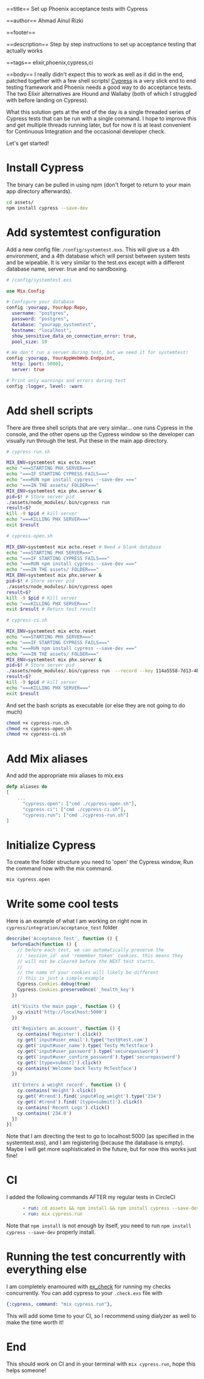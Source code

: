 ==title==
Set up Phoenix acceptance tests with Cypress

==author==
Ahmad Ainul Rizki

==footer==


==description==
Step by step instructions to set up acceptance testing that actually works

==tags==
elixir,phoenix,cypress,ci

==body==
I really didn't expect this to work as well as it did in the end, patched together with a few shell scripts! [Cypress](https://www.cypress.io/) is a very slick end to end testing framework and Phoenix needs a good way to do acceptance tests. The two Elixir alternatives are Hound and Wallaby (both of which I struggled with before landing on Cypress).

What this solution gets at the end of the day is a single threaded series of Cypress tests that can be run with a single command. I hope to improve this and get multiple threads running later, but for now it is at least convenient for Continuous Integration and the occasional  developer check.

Let's get started!

# Install Cypress

The binary can be pulled in using npm (don't forget to return to your main app directory afterwards).

```bash
cd assets/
npm install cypress --save-dev
```

# Add systemtest configuration

Add a new config file: `/config/systemtest.exs`. This will give us a 4th environment, and a 4th database which will persist between system tests and be wipeable. It is very similar to the test.exs except with a different database name, server: true and no sandboxing.

```elixir
# /config/systemtest.exs

use Mix.Config

# Configure your database
config :yourapp, YourApp.Repo,
  username: "postgres",
  password: "postgres",
  database: "yourapp_systemtest",
  hostname: "localhost",
  show_sensitive_data_on_connection_error: true,
  pool_size: 10

# We don't run a server during test, but we need it for systemtest!
config :yourapp, YourAppWebWeb.Endpoint,
  http: [port: 5000],
  server: true

# Print only warnings and errors during test
config :logger, level: :warn
```

# Add shell scripts

There are three shell scripts that are very similar... one runs Cypress in the console, and the other opens up the Cypress window so the developer can visually run through the test. Put these in the main app directory.

```bash
# cypress-run.sh

MIX_ENV=systemtest mix ecto.reset
echo "===STARTING PHX SERVER==="
echo "===IF STARTING CYPRESS FAILS==="
echo "===RUN npm install cypress --save-dev ==="
echo "===IN THE assets/ FOLDER==="
MIX_ENV=systemtest mix phx.server &
pid=$! # Store server pid
./assets/node_modules/.bin/cypress run
result=$?
kill -9 $pid # kill server
echo "===KILLING PHX SERVER==="
exit $result
```

```bash
# cypress-open.sh

MIX_ENV=systemtest mix ecto.reset # Need a blank database
echo "===STARTING PHX SERVER==="
echo "===IF STARTING CYPRESS FAILS==="
echo "===RUN npm install cypress --save-dev ==="
echo "===IN THE assets/ FOLDER==="
MIX_ENV=systemtest mix phx.server &
pid=$! # Store server pid
./assets/node_modules/.bin/cypress open
result=$?
kill -9 $pid # Kill server
echo "===KILLING PHX SERVER==="
exit $result # Return test result
```


```bash
# cypress-ci.sh

MIX_ENV=systemtest mix ecto.reset
echo "===STARTING PHX SERVER==="
echo "===IF STARTING CYPRESS FAILS==="
echo "===RUN npm install cypress --save-dev ==="
echo "===IN THE assets/ FOLDER==="
MIX_ENV=systemtest mix phx.server &
pid=$! # Store server pid
./assets/node_modules/.bin/cypress run  --record --key 114a5558-7d13-4b81-a67e-3deb9e3f073d
result=$?
kill -9 $pid # kill server
echo "===KILLING PHX SERVER==="
exit $result
```

And set the bash scripts as executable (or else they are not going to do much)

```bash
chmod +x cypress-run.sh
chmod +x cypress-open.sh
chmod +x cypress-ci.sh
```

# Add Mix aliases

And add the appropriate mix aliases to mix.exs

```elixir
defp aliases do
[
    ...
      "cypress.open": ["cmd ./cypress-open.sh"],
      "cypress.ci": ["cmd ./cypress-ci.sh"],
      "cypress.run": ["cmd ./cypress-run.sh"]
]
```

# Initialize Cypress

To create the folder structure you need to 'open' the Cypress window, Run the command now with the mix command.

```bash
mix cypress.open
```

# Write some cool tests

Here is an example of what I am working on right now in `cypress/integration/acceptance_test` folder

```javascript
describe('Acceptance Test', function () {
  beforeEach(function () {
    // before each test, we can automatically preserve the
    // 'session_id' and 'remember_token' cookies. this means they
    // will not be cleared before the NEXT test starts.
    //
    // the name of your cookies will likely be different
    // this is just a simple example
    Cypress.Cookies.debug(true)
    Cypress.Cookies.preserveOnce('_health_key')
  })

  it('Visits the main page', function () {
    cy.visit('http://localhost:5000')
  })

  it('Registers an account', function () {
    cy.contains('Register').click()
    cy.get('input#user_email').type('test@test.com')
    cy.get('input#user_name').type('Testy McTestface')
    cy.get('input#user_password').type('securepassword')
    cy.get('input#user_confirm_password').type('securepassword')
    cy.get('[type=submit]').click()
    cy.contains('Welcome back Testy McTestface')
  })

  it('Enters a weight record', function () {
    cy.contains('Weight').click()
    cy.get('#trend').find('input#log_weight').type('234')
    cy.get('#trend').find('[type=submit]').click()
    cy.contains('Recent Logs').click()
    cy.contains('234.0')
  })
})
```

Note that I am directing the test to go to localhost:5000 (as specified in the systemtest.exs), and I am registering (because the database is empty). Maybe I will get more sophisticated in the future, but for now this works just fine!

# CI

I added the following commands AFTER my regular tests in CircleCI

```yaml
      - run: cd assets && npm install && npm install cypress --save-dev && cd ..
      - run: mix cypress.run
```

Note that `npm install` is not enough by itself, you need to run `npm install cypress --save-dev` properly install.

# Running the test concurrently with everything else

I am completely enamoured with [ex_check](https://github.com/karolsluszniak/ex_check) for running my checks concurrently. You can add cypress to your `.check.exs` file with

```elixir
{:cypress, command: "mix cypress.run"},
```

This will add some time to your CI, so I recommend using dialyzer as well to make the time worth it!

# End

This should work on CI and in your terminal with `mix cypress.run`, hope this helps someone!
